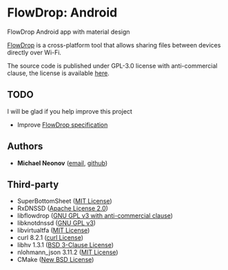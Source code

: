 # FlowDrop: Android

FlowDrop Android app with material design

[FlowDrop](https://github.com/noseam-env/flowdrop) is a cross-platform tool that allows sharing files between devices directly over Wi-Fi.

The source code is published under GPL-3.0 license with anti-commercial clause, the license is available [here](https://github.com/noseam-env/flowdrop-android/blob/master/LICENSE).


## TODO

I will be glad if you help improve this project

- Improve [FlowDrop specification](https://github.com/noseam-env/flowdrop)


## Authors

- **Michael Neonov** ([email](mailto:two.nelonn@gmail.com), [github](https://github.com/Nelonn))


## Third-party

* SuperBottomSheet ([MIT License](https://github.com/andrefrsousa/SuperBottomSheet/blob/master/LICENSE.txt))
* RxDNSSD ([Apache License 2.0](https://github.com/andriydruk/RxDNSSD/blob/master/LICENSE))
* libflowdrop ([GNU GPL v3 with anti-commercial clause](https://github.com/noseam-env/libflowdrop/blob/master/LICENSE))
* libknotdnssd ([GNU GPL v3](https://github.com/noseam-env/libknotdnssd/blob/master/LICENSE))
* libvirtualtfa ([MIT License](https://github.com/noseam-env/libvirtualtfa/blob/master/LICENSE))
* curl 8.2.1 ([curl License](https://curl.se/docs/copyright.html))
* libhv 1.3.1 ([BSD 3-Clause License](https://github.com/ithewei/libhv/blob/v1.3.1/LICENSE))
* nlohmann_json 3.11.2 ([MIT License](https://github.com/nlohmann/json/blob/v3.11.2/LICENSE.MIT))
* CMake ([New BSD License](https://github.com/Kitware/CMake/blob/master/Copyright.txt))
